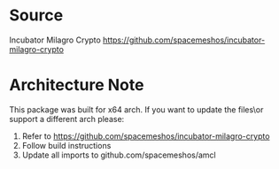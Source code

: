 # Source
Incubator Milagro Crypto
https://github.com/spacemeshos/incubator-milagro-crypto

# Architecture Note
This package was built for x64 arch.
If you want to update the files\or support a different arch please:
1. Refer to https://github.com/spacemeshos/incubator-milagro-crypto
2. Follow build instructions
3. Update all imports to github.com/spacemeshos/amcl
